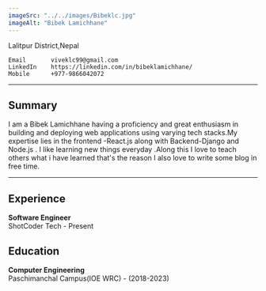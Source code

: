 ```yaml
---
imageSrc: "../../images/Bibeklc.jpg"
imageAlt: "Bibek Lamichhane"
---
```

Lalitpur District,Nepal
```
Email       viveklc99@gmail.com
LinkedIn    https://linkedin.com/in/bibeklamichhane/
Mobile      +977-9866042072
```
---
## Summary

I am a Bibek Lamichhane having a proficiency and great enthusiasm in building and deploying web applications using varying tech stacks.My expertise lies in the frontend -React.js along with Backend-Django and Node.js . I like learning new things everyday .Along this I love to teach others what i have learned that's the reason I also love to write some blog in free time.

---
## Experience

**Software Engineer**\
ShotCoder Tech  - Present



## Education

**Computer Engineering**\
Paschimanchal Campus(IOE WRC) - (2018-2023)


<a href="../content/images/Viveklc.png" target="_blank" rel="nofollow noopener noreferrer" aria-label=""><u></u></a> 
